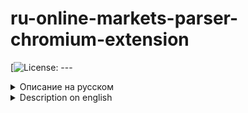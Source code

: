 # ru-online-markets-parser-chromium-extension

[![License: ---](---)

<details>
<summary>Описание на русском</summary>
---

Удобное расширение для браузеров на базе Chromium, позволяющее парсить данные с российских онлайн-магазинов.  
**Работает в Google Chrome, Yandex Browser, Brave и других.**

---

## 📌 Описание

**ru-online-markets-parser-chromium-extension** — это расширение для браузера, разработанное для автоматического извлечения информации о товарах с популярных российских маркетплейсов.

Просто откройте страницу товара — и расширение соберёт нужные данные:  
✅ Название  
✅ Цена  
✅ Другие параметры

Данные можно быстро экспортировать в **CSV** или **JSON** для дальнейшего анализа.

---

## 🛒 Поддерживаемые площадки

- Wildberries
- Ozon
- М.Видео
- Ситилинк
- Яндекс.Маркет
- ...и другие (поддержка расширяется)

---

## 💡 Возможности использования

- Мониторинг цен и динамики скидок
- Анализ конкурентов
- Сбор данных для маркетинговых исследований
- Автоматизация рутинных задач
- Сравнение предложений между магазинами

</details>

<details>
<summary>Description on english</summary>
---

A convenient Chromium-based browser extension for parsing data from Russian online marketplaces.  
**Works in Google Chrome, Yandex Browser, Brave, and others.**

---

## 📌 Description

**ru-online-markets-parser-chromium-extension** is a browser extension designed to automatically extract product information from popular Russian e-commerce platforms.

Just open a product page — the extension will collect key details:  
✅ Title  
✅ Price  
✅ Other parameters

Easily export data to **CSV** or **JSON** for further analysis.

---

## 🛒 Supported Marketplaces

- Wildberries
- Ozon
- М.Видео
- Ситилинк
- Яндекс.Маркет
- ...and more (support is expanding)

---

## 💡 Use Cases

- Price monitoring and discount tracking
- Competitor analysis
- Data collection for market research
- Automation of repetitive tasks
- Cross-store price comparison

</details>

